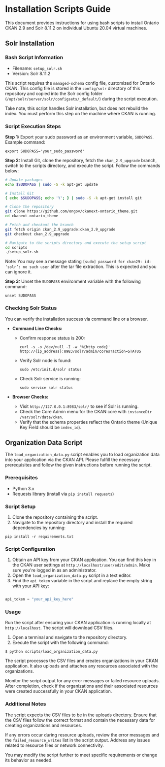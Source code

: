 # Installation Scripts Guide

This document provides instructions for using bash scripts to install Ontario CKAN 2.9 and Solr 8.11.2 on individual Ubuntu 20.04 virtual machines.

## Solr Installation

### Bash Script Information
- Filename: `setup_solr.sh`
- Version: Solr 8.11.2

This script requires the `managed-schema` config file, customized for Ontario CKAN. This config file is stored in the `config/solr` directory of this repository and copied into the Solr config folder (`/opt/solr/server/solr/configsets/_default/`) during the script execution.

Take note, this script handles Solr installation, but does not rebuild the index. You must perform this step on the machine where CKAN is running.

### Script Execution Steps

**Step 1:** Export your sudo password as an environment variable, `SUDOPASS`. Example command:
```
export SUDOPASS='your_sudo_password'
```

**Step 2:** Install Git, clone the repository, fetch the `ckan_2.9_upgrade` branch, switch to the scripts directory, and execute the script. Follow the commands below:

```bash
# Update packages
echo $SUDOPASS | sudo -S -k apt-get update

# Install Git
{ echo $SUDOPASS; echo 'Y'; } | sudo -S -k apt-get install git

# Clone the repository
git clone https://github.com/ongov/ckanext-ontario_theme.git
cd ckanext-ontario_theme

# Fetch and checkout the branch
git fetch origin ckan_2.9_upgrade:ckan_2.9_upgrade
git checkout ckan_2.9_upgrade

# Navigate to the scripts directory and execute the setup script
cd scripts
./setup_solr.sh
```

Note: You may see a message stating `[sudo] password for ckan29: id: ‘solr’: no such user` after the tar file extraction. This is expected and you can ignore it.

**Step 3:** Unset the `SUDOPASS` environment variable with the following command:
```
unset SUDOPASS
```

### Checking Solr Status
You can verify the installation success via command line or a browser.

- **Command Line Checks:**  
   - Confirm response status is 200:  
     ```
     curl -s -o /dev/null -I -w '%{http_code}' http://{ip_address}:8983/solr/admin/cores?action=STATUS
     ```
   - Verify Solr node is found:  
     ```
     sudo /etc/init.d/solr status
     ```
   - Check Solr service is running:  
     ```
     sudo service solr status
     ```

- **Browser Checks:**  
   - Visit `http://127.0.0.1:8983/solr/` to see if Solr is running.
   - Check the Core Admin menu for the CKAN core with `instanceDir /var/solr/data/ckan`.
   - Verify that the schema properties reflect the Ontario theme (Unique Key Field should be `index_id`).

## Organization Data Script

The `load_organization_data.py` script enables you to load organization data into your application via the CKAN API. Please fulfill the necessary prerequisites and follow the given instructions before running the script.

### Prerequisites
- Python 3.x
- Requests library (install via `pip install requests`)

### Script Setup
1. Clone the repository containing the script.
2. Navigate to the repository directory and install the required dependencies by running:
```
pip install -r requirements.txt
```

### Script Configuration
1. Obtain an API key from your CKAN application. You can find this key in the CKAN user settings at `http://localhost/user/edit/admin`. Make sure you're logged in as an administrator.
2. Open the `load_organization_data.py` script in a text editor.
3. Find the `api_token` variable in the script and replace the empty string with your API key:
```python

api_token = "your_api_key_here"

```

### Usage 
Run the script after ensuring your CKAN application is running locally at `http://localhost`. The script will download CSV files.

1. Open a terminal and navigate to the repository directory.
2. Execute the script with the following command:
```
$ python scripts/load_organization_data.py

```

The script processes the CSV files and creates organizations in your CKAN application. It also uploads and attaches any resources associated with the organizations. 

Monitor the script output for any error messages or failed resource uploads. After completion, check if the organizations and their associated resources were created successfully in your CKAN application.

### Additional Notes
The script expects the CSV files to be in the uploads directory. Ensure that the CSV files follow the correct format and contain the necessary data for creating organizations and resources.

If any errors occur during resource uploads, review the error messages and the `failed_resource_writes` list in the script output. Address any issues related to resource files or network connectivity. 

You may modify the script further to meet specific requirements or change its behavior as needed.

